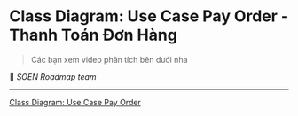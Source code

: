 # Class Diagram: Use Case Pay Order - Thanh Toán Đơn Hàng

>Các bạn xem video phân tích bên dưới nha

🌻 *SOEN Roadmap team*

---
[Class Diagram: Use Case Pay Order](https://www.youtube.com/watch?v=Q1NrnIHs6TM&list=PLawJEU9nKs_6qm0jIwdzAQUgOQb0mf_eS&index=6)

